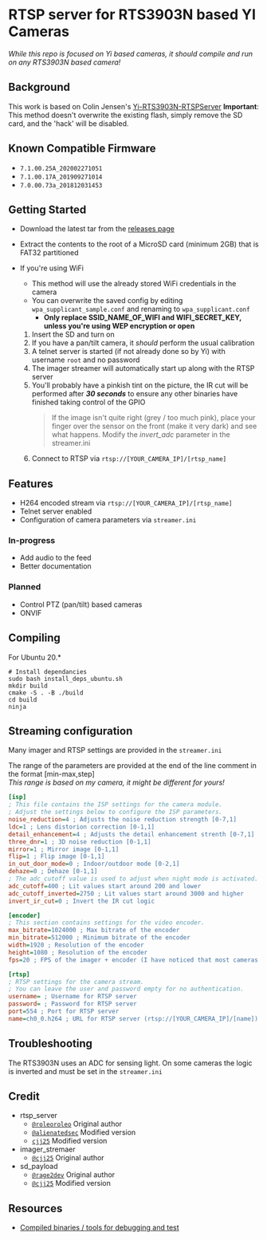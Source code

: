 # RTSP server for RTS3903N based YI Cameras
*While this repo is focused on Yi based cameras, it should compile and run on any RTS3903N based camera!*

## Background
This work is based on Colin Jensen's [Yi-RTS3903N-RTSPServer](https://github.com/cjj25/Yi-RTS3903N-RTSPServer)
**Important**: This method doesn't overwrite the existing flash, simply remove the SD card, and the 'hack' will be disabled.

## Known Compatible Firmware
- `7.1.00.25A_202002271051`
- `7.1.00.17A_201909271014`
- `7.0.00.73a_201812031453`

## Getting Started
- Download the latest tar from the [releases page](https://github.com/NoahMaceri/RTS3903N-RTSP/releases)
- Extract the contents to the root of a MicroSD card (minimum 2GB) that is FAT32 partitioned
- If you're using WiFi
  - This method will use the already stored WiFi credentials in the camera
  - You can overwrite the saved config by editing `wpa_supplicant_sample.conf` and renaming to `wpa_supplicant.conf` 
    - **Only replace SSID_NAME_OF_WIFI and WIFI_SECRET_KEY, unless you're using WEP encryption or open**
      
  1. Insert the SD and turn on
  2. If you have a pan/tilt camera, it _should_ perform the usual calibration
  3. A telnet server is started (if not already done so by Yi) with username `root` and no password
  4. The imager streamer will automatically start up along with the RTSP server
  6. You'll probably have a pinkish tint on the picture, the IR cut will be performed after ***30 seconds*** to ensure any other binaries have finished taking control of the GPIO
     > If the image isn't quite right (grey / too much pink), place your finger over the sensor on the front (make it very dark) and see what happens. Modify the _invert_adc_ parameter in the streamer.ini
  7. Connect to RTSP via `rtsp://[YOUR_CAMERA_IP]/[rtsp_name]`

## Features
- H264 encoded stream via `rtsp://[YOUR_CAMERA_IP]/[rtsp_name]`
- Telnet server enabled
- Configuration of camera parameters via `streamer.ini`

### In-progress
- Add audio to the feed
- Better documentation

### Planned
- Control PTZ (pan/tilt) based cameras
- ONVIF

## Compiling
For Ubuntu 20.*
```
# Install dependancies
sudo bash install_deps_ubuntu.sh
mkdir build
cmake -S . -B ./build
cd build
ninja
```

## Streaming configuration
Many imager and RTSP settings are provided in the `streamer.ini`

The range of the parameters are provided at the end of the line comment in the format [min-max,step] \
_This range is based on my camera, it might be different for yours!_
```ini
[isp]
; This file contains the ISP settings for the camera module.
; Adjust the settings below to configure the ISP parameters.
noise_reduction=4 ; Adjusts the noise reduction strength [0-7,1]
ldc=1 ; Lens distorion correction [0-1,1]
detail_enhancement=4 ; Adjusts the detail enhancement strenth [0-7,1]
three_dnr=1 ; 3D noise reduction [0-1,1]
mirror=1 ; Mirror image [0-1,1]
flip=1 ; Flip image [0-1,1]
in_out_door_mode=0 ; Indoor/outdoor mode [0-2,1]
dehaze=0 ; Dehaze [0-1,1]
; The adc_cutoff value is used to adjust when night mode is activated.
adc_cutoff=400 ; Lit values start around 200 and lower
adc_cutoff_inverted=2750 ; Lit values start around 3000 and higher
invert_ir_cut=0 ; Invert the IR cut logic

[encoder]
; This section contains settings for the video encoder.
max_bitrate=1024000 ; Max bitrate of the encoder
min_bitrate=512000 ; Minimum bitrate of the encoder
width=1920 ; Resolution of the encoder
height=1080 ; Resolution of the encoder
fps=20 ; FPS of the imager + encoder (I have noticed that most cameras can not effectively reach 30 FPS)

[rtsp]
; RTSP settings for the camera stream.
; You can leave the user and password empty for no authentication.
username= ; Username for RTSP server
password= ; Password for RTSP server
port=554 ; Port for RTSP server
name=ch0_0.h264 ; URL for RTSP server (rtsp://[YOUR_CAMERA_IP]/[name])
```

## Troubleshooting
The RTS3903N uses an ADC for sensing light. On some cameras the logic is inverted and must be set in the `streamer.ini`

## Credit
- rtsp_server
  - [`@roleoroleo`](https://github.com/roleoroleo) Original author
  - [`@alienatedsec`](https://github.com/alienatedsec/) Modified version
  - [`cjj25`](https://github.com/cjj25) Modified version
- imager_stremaer
  - [`@cjj25`](https://github.com/cjj25) Original author
- sd_payload 
  - [`@rage2dev`](https://github.com/rage2dev/) Original author
  - [`@cjj25`](https://github.com/cjj25) Modified version

## Resources
- [Compiled binaries / tools for debugging and test](https://github.com/cjj25/RTS3903N-Tools)
